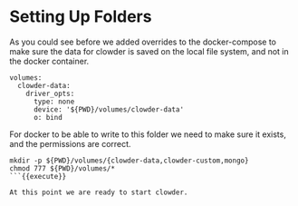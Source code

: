 # Setting Up Folders

As you could see before we added overrides to the docker-compose to make sure the data for clowder is saved on the local file system, and not in the docker container.

```
volumes:
  clowder-data:
    driver_opts:
      type: none
      device: '${PWD}/volumes/clowder-data'
      o: bind
```

For docker to be able to write to this folder we need to make sure it exists, and the permissions are correct.

```
mkdir -p ${PWD}/volumes/{clowder-data,clowder-custom,mongo}
chmod 777 ${PWD}/volumes/*
```{{execute}}

At this point we are ready to start clowder.
